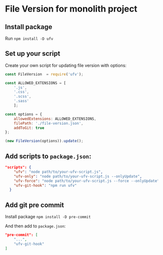 # File Version for monolith project

## Install package
Run `npm install -D ufv`

## Set up your script
Create your own script for updating file version with options:
```js
const FileVersion  = require('ufv');

const ALLOWED_EXTENSIONS = [
    '.js',
    '.css',
    '.scss',
    '.sass'
    ];

const options = {
    allowedExtensions: ALLOWED_EXTENSIONS,
    filePath: './file-version.json',
    addToGit: true
};

(new FileVersion(options)).update();

```

## Add scripts to `package.json`:
```json
"scripts": {
    "ufv": "node path/to/your-ufv-script.js",
    "ufv-only": "node path/to/your-ufv-script.js --onlyUpdate",
    "ufv-force": "node path/to/your-ufv-script.js --force --onlyUpdate",
    "ufv-git-hook": "npm run ufv"
  }
```

## Add git pre commit

Install package `npm install -D pre-commit`

And then add to `package.json`:
```json
"pre-commit": [
    "...",
    "ufv-git-hook"
]
```